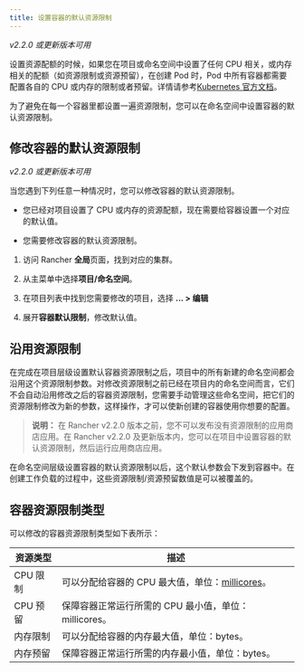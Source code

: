 ```yaml
---
title: 设置容器的默认资源限制
---
```


_v2.2.0 或更新版本可用_

设置资源配额的时候，如果您在项目或命名空间中设置了任何 CPU 相关，或内存相关的配额（如资源限制或资源预留），在创建 Pod 时，Pod 中所有容器都需要配置各自的 CPU 或内存的限制或者预留。详情请参考[Kubernetes 官方文档](https://kubernetes.io/docs/concepts/policy/resource-quotas/#requests-vs-limits)。

为了避免在每一个容器里都设置一遍资源限制，您可以在命名空间中设置容器的默认资源限制。

## 修改容器的默认资源限制

_v2.2.0 或更新版本可用_

当您遇到下列任意一种情况时，您可以修改容器的默认资源限制。

- 您已经对项目设置了 CPU 或内存的资源配额，现在需要给容器设置一个对应的默认值。

- 您需要修改容器的默认资源限制。

1. 访问 Rancher **全局**页面，找到对应的集群。

1. 从主菜单中选择**项目/命名空间**。

1. 在项目列表中找到您需要修改的项目，选择 **... > 编辑**

1. 展开**容器默认限制**，修改默认值。

## 沿用资源限制

在完成在项目层级设置默认容器资源限制之后，项目中的所有新建的命名空间都会沿用这个资源限制参数。对修改资源限制之前已经在项目内的命名空间而言，它们不会自动沿用修改之后的容器资源限制，您需要手动管理这些命名空间，把它们的资源限制修改为新的参数，这样操作，才可以使新创建的容器使用你想要的配置。

> **说明：** 在 Rancher v2.2.0 版本之前，您不可以发布没有资源限制的应用商店应用。在 Rancher v2.2.0 及更新版本内，您可以在项目中设置容器的默认资源限制，然后运行应用商店应用。

在命名空间层级设置容器的默认资源限制以后，这个默认参数会下发到容器中。在创建工作负载的过程中，这些资源限制/资源预留数值是可以被覆盖的。

## 容器资源限制类型

可以修改的容器资源限制类型如下表所示：

| 资源类型 | 描述                                                                                                                                                    |
| -------- | ------------------------------------------------------------------------------------------------------------------------------------------------------- |
| CPU 限制 | 可以分配给容器的 CPU 最大值，单位：[millicores](https://kubernetes.io/docs/concepts/configuration/manage-compute-resources-container/#meaning-of-cpu)。 |
| CPU 预留 | 保障容器正常运行所需的 CPU 最小值，单位：millicores。                                                                                                   |
| 内存限制 | 可以分配给容器的内存最大值，单位：bytes。                                                                                                               |
| 内存预留 | 保障容器正常运行所需的内存最小值，单位：bytes。                                                                                                         |
